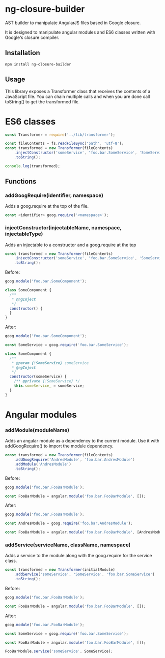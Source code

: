 # ng-closure-builder

AST builder to manipulate AngularJS files based in Google closure.

It is designed to manipulate angular modules and ES6 classes written with
Google's closure compiler.

## Installation

```shell
npm install ng-closure-builder
```

## Usage

This library exposes a Transformer class that receives the contents of a
JavaScript file. You can chain multiple calls and when you are done call
toString() to get the transformed file.

# ES6 classes

```js
const Transformer = require('../lib/transformer');

const fileContents = fs.readFileSync('path', 'utf-8');
const transformed = new Transformer(fileContents)
    .injectConstructor('someService', 'foo.bar.SomeService', 'SomeService')
    .toString();

console.log(transformed);
```

## Functions

### addGoogRequire(identifier, namespace)

Adds a goog.require at the top of the file.

```js
const <identifier> goog.require('<namespace>');
```

### injectConstructor(injectableName, namespace, injectableType)

Adds an injectable to a constructor and a goog.require at the top

```js
const transformed = new Transformer(fileContents)
    .injectConstructor('someService', 'foo.bar.SomeService', 'SomeService')
    .toString();
```

Before:

```js
goog.module('foo.bar.SomeComponent');

class SomeComponent {
  /**
   * @ngInject
   */
  constructor() {
  }
}
```

After:

```js
goog.module('foo.bar.SomeComponent');

const SomeService = goog.require('foo.bar.SomeService');

class SomeComponent {
  /**
   * @param {!SomeService} someService
   * @ngInject
   */
  constructor(someService) {
    /** @private {!SomeService} */
    this.someService_ = someService;
  }
}
```

# Angular modules

### addModule(moduleName)

Adds an angular module as a dependency to the current module. Use it with
addGoogRequire() to import the module dependency.

```js
const transformed = new Transformer(fileContents)
    .addGoogRequire('AndresModule', 'foo.bar.AndresModule')
    .addModule('AndresModule')
    .toString();
```

Before:

```js
goog.module('foo.bar.FooBarModule');

const FooBarModule = angular.module('foo.bar.FooBarModule', []);
```

After:

```js
goog.module('foo.bar.FooBarModule');

const AndresModule = goog.require('foo.bar.AndresModule');

const FooBarModule = angular.module('foo.bar.FooBarModule', [AndresModule.name]);
```

### addService(serviceName, className, namespace)

Adds a service to the module along with the goog.require for the service class.

```js
const transformed = new Transformer(initialModule)
    .addService('someService', 'SomeService', 'foo.bar.SomeService')
    .toString();
```

Before:

```js
goog.module('foo.bar.FooBarModule');

const FooBarModule = angular.module('foo.bar.FooBarModule', []);
```

After:

```js
goog.module('foo.bar.FooBarModule');

const SomeService = goog.require('foo.bar.SomeService');

const FooBarModule = angular.module('foo.bar.FooBarModule', []);

FooBarModule.service('someService', SomeService);
```
